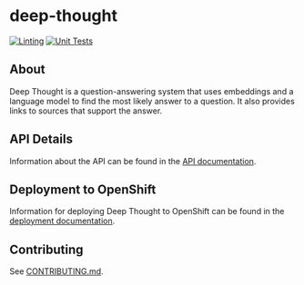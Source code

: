 # deep-thought

[![Linting](https://github.com/HunterGerlach/deep-thought/actions/workflows/linting.yml/badge.svg?branch=main)](https://github.com/HunterGerlach/deep-thought/actions/workflows/linting.yml)
[![Unit Tests](https://github.com/HunterGerlach/deep-thought/actions/workflows/unittest.yml/badge.svg?branch=main)](https://github.com/HunterGerlach/deep-thought/actions/workflows/unittest.yml)

## About

Deep Thought is a question-answering system that uses embeddings and a language model to find the most likely answer to a question. It also provides links to sources that support the answer.

## API Details

Information about the API can be found in the [API documentation](API.md).

## Deployment to OpenShift

Information for deploying Deep Thought to OpenShift can be found in the [deployment documentation](deployment/README.md).

## Contributing

See [CONTRIBUTING.md](CONTRIBUTING.md).
